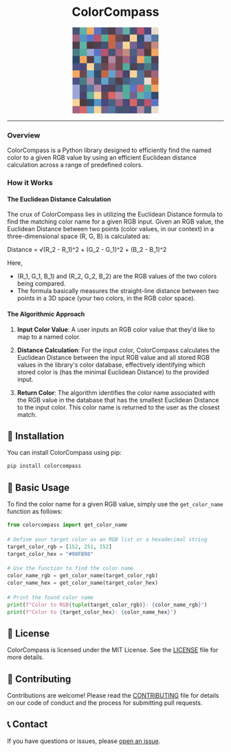<h1 align="center">ColorCompass</h1>

<p align="center">
  <img src="logo.png" alt="Color Compass Logo" width="200" height="200"/>
</p>

---

### Overview

ColorCompass is a Python library designed to efficiently find the  named color to a given RGB value by using an efficient Euclidean distance calculation across a range of predefined colors.

### How it Works

#### The Euclidean Distance Calculation

The crux of ColorCompass lies in utilizing the Euclidean Distance formula to find the  matching color name for a given RGB input. Given an RGB value, the Euclidean Distance between two points (color values, in our context) in a three-dimensional space (R, G, B) is calculated as:

Distance = √(R_2 - R_1)^2 + (G_2 - G_1)^2 + (B_2 - B_1)^2

Here,
- (R_1, G_1, B_1) and (R_2, G_2, B_2) are the RGB values of the two colors being compared.
- The formula basically measures the straight-line distance between two points in a 3D space (your two colors, in the RGB color space).

#### The Algorithmic Approach

1. **Input Color Value**: A user inputs an RGB color value that they'd like to map to a named color.
   
2. **Distance Calculation**: For the input color, ColorCompass calculates the Euclidean Distance between the input RGB value and all stored RGB values in the library's color database, effectively identifying which stored color is (has the minimal Euclidean Distance) to the provided input.
   
3. **Return  Color**: The algorithm identifies the color name associated with the RGB value in the database that has the smallest Euclidean Distance to the input color. This color name is returned to the user as the closest match.

## 🚀 Installation

You can install ColorCompass using pip:

```sh
pip install colorcompass
```

## 🎨 Basic Usage

To find the color name for a given RGB value, simply use the `get_color_name` function as follows:

```python
from colorcompass import get_color_name

# Define your target color as an RGB list or a hexadecimal string
target_color_rgb = [152, 251, 152]
target_color_hex = "#98FB98"

# Use the function to find the color name
color_name_rgb = get_color_name(target_color_rgb)
color_name_hex = get_color_name(target_color_hex)

# Print the found color name
print(f"Color to RGB{tuple(target_color_rgb)}: {color_name_rgb}")
print(f"Color to {target_color_hex}: {color_name_hex}")
```

## 📄 License

ColorCompass is licensed under the MIT License. See the [LICENSE](LICENSE.md) file for more details.

## 🙌 Contributing

Contributions are welcome! Please read the [CONTRIBUTING](CONTRIBUTING.md) file for details on our code of conduct and the process for submitting pull requests.

## 📞 Contact

If you have questions or issues, please [open an issue](https://github.com/NicolasAguirreCampi/ColorCompass/issues/new).